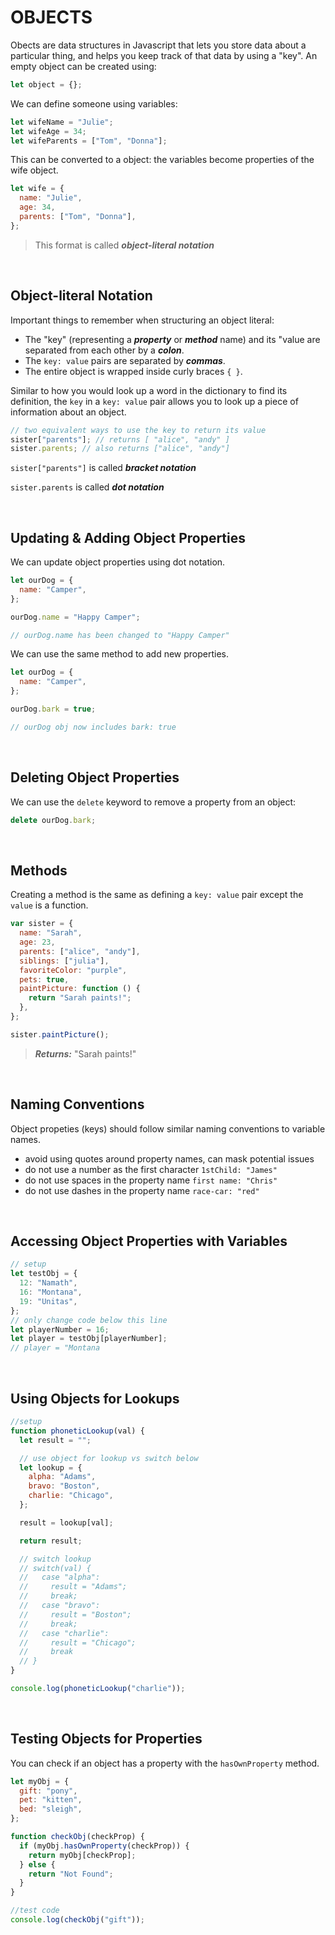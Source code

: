 # OBJECTS

Obects are data structures in Javascript that lets you store data about a particular thing, and helps you keep track of that data by using a "key". An empty object can be created using:

```javascript
let object = {};
```

We can define someone using variables:

```javascript
let wifeName = "Julie";
let wifeAge = 34;
let wifeParents = ["Tom", "Donna"];
```

This can be converted to a object: the variables become properties of the wife object.

```javascript
let wife = {
  name: "Julie",
  age: 34,
  parents: ["Tom", "Donna"],
};
```

> This format is called **_object-literal notation_**

</br>

## Object-literal Notation

Important things to remember when structuring an object literal:

- The "key" (representing a **_property_** or **_method_** name) and its "value are separated from each other by a **_colon_**.
- The `key: value` pairs are separated by **_commas_**.
- The entire object is wrapped inside curly braces `{ }`.

Similar to how you would look up a word in the dictionary to find its definition, the `key` in a `key: value` pair allows you to look up a piece of information about an object.

```javascript
// two equivalent ways to use the key to return its value
sister["parents"]; // returns [ "alice", "andy" ]
sister.parents; // also returns ["alice", "andy"]
```

`sister["parents"]` is called **_bracket notation_**

`sister.parents` is called **_dot notation_**

 </br>

## Updating & Adding Object Properties

We can update object properties using dot notation.

```javascript
let ourDog = {
  name: "Camper",
};

ourDog.name = "Happy Camper";

// ourDog.name has been changed to "Happy Camper"
```

We can use the same method to add new properties.

```javascript
let ourDog = {
  name: "Camper",
};

ourDog.bark = true;

// ourDog obj now includes bark: true
```

 </br>

## Deleting Object Properties

We can use the `delete` keyword to remove a property from an object:

```javascript
delete ourDog.bark;
```

</br>

## Methods

Creating a method is the same as defining a `key: value` pair except the `value` is a function.

```javascript
var sister = {
  name: "Sarah",
  age: 23,
  parents: ["alice", "andy"],
  siblings: ["julia"],
  favoriteColor: "purple",
  pets: true,
  paintPicture: function () {
    return "Sarah paints!";
  },
};

sister.paintPicture();
```

> **_Returns:_** "Sarah paints!"

</br>

## Naming Conventions

Object propeties (keys) should follow similar naming conventions to variable names.

- avoid using quotes around property names, can mask potential issues
- do not use a number as the first character `1stChild: "James"`
- do not use spaces in the property name `first name: "Chris"`
- do not use dashes in the property name `race-car: "red"`

</br>

## Accessing Object Properties with Variables

```javascript
// setup
let testObj = {
  12: "Namath",
  16: "Montana",
  19: "Unitas",
};
// only change code below this line
let playerNumber = 16;
let player = testObj[playerNumber];
// player = "Montana
```

</br>

## Using Objects for Lookups

```javascript
//setup
function phoneticLookup(val) {
  let result = "";

  // use object for lookup vs switch below
  let lookup = {
    alpha: "Adams",
    bravo: "Boston",
    charlie: "Chicago",
  };

  result = lookup[val];

  return result;

  // switch lookup
  // switch(val) {
  //   case "alpha":
  //     result = "Adams";
  //     break;
  //   case "bravo":
  //     result = "Boston";
  //     break;
  //   case "charlie":
  //     result = "Chicago";
  //     break
  // }
}

console.log(phoneticLookup("charlie"));
```

</br>

## Testing Objects for Properties

You can check if an object has a property with the `hasOwnProperty` method.

```javascript
let myObj = {
  gift: "pony",
  pet: "kitten",
  bed: "sleigh",
};

function checkObj(checkProp) {
  if (myObj.hasOwnProperty(checkProp)) {
    return myObj[checkProp];
  } else {
    return "Not Found";
  }
}

//test code
console.log(checkObj("gift"));
```
